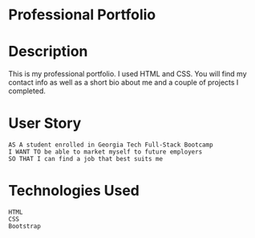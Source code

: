 # Professional Portfolio

# Description
This is my professional portfolio. I used HTML and CSS. You will find my contact info as well as a short bio about me and a couple of projects I completed.

# User Story
```
AS A student enrolled in Georgia Tech Full-Stack Bootcamp
I WANT TO be able to market myself to future employers
SO THAT I can find a job that best suits me
```

# Technologies Used
```
HTML
CSS
Bootstrap
```
